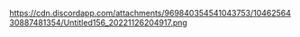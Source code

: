 https://cdn.discordapp.com/attachments/969840354541043753/1046256430887481354/Untitled156_20221126204917.png
